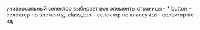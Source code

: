 универсальный селектор выбирает все элементы страницы - *
button – селектор по элементу, 
.class_btn – селектор по классу
`#id` - селектор по ид
